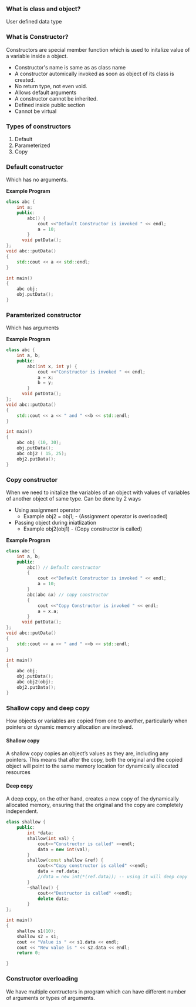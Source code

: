 ### What is class and object?

User defined data type

### What is Constructor?

Constructors are special member function which is used to initalize value of a variable inside a object.

- Constructor's name is same as as class name
- A constructor automically invoked as soon as object of its class is created.
- No return type, not even void.
- Allows default arguments
- A constructor cannot be inherited.
- Defined inside public section
- Cannot be virtual

### Types of constructors

1. Default
2. Parameterized
3. Copy

### Default constructor

Which has no arguments.

**Example Program**

```cpp
class abc {
    int a;
    public:
        abc() {
            cout <<"Default Constructor is invoked " << endl;
            a = 10;
        }
      void putData();
};
void abc::putData()
{
    std::cout << a << std::endl;
}

int main()
{
    abc obj;
    obj.putData();
}


```

### Paramterized constructor

Which has arguments

**Example Program**

```cpp
class abc {
    int a, b;
    public:
        abc(int x, int y) {
            cout <<"Constructor is invoked " << endl;
            a = x;
            b = y;
        }
      void putData();
};
void abc::putData()
{
    std::cout << a << " and " <<b << std::endl;
}

int main()
{
    abc obj (10, 30);
    obj.putData();
    abc obj2 ( 15, 25);
    obj2.putData();
}
```

### Copy constructor

When we need to initalize the variables of an object with values of variables of another object of same type.
Can be done by 2 ways

- Using assignment operator
  - Example obj2 = obj1; - (Assignment operator is overloaded)
- Passing object during iniatlization
  - Example obj2(obj1) - (Copy constructor is called)

**Example Program**

```cpp
class abc {
    int a, b;
    public:
        abc() // Default constructor
        {
            cout <<"Default Constructor is invoked " << endl;
            a = 10;
        }
        abc(abc &x) // copy constructor
        {
            cout <<"Copy Constructor is invoked " << endl;
            a = x.a;
        }
      void putData();
};
void abc::putData()
{
    std::cout << a << " and " <<b << std::endl;
}

int main()
{
    abc obj;
    obj.putData();
    abc obj2(obj);
    obj2.putData();
}

```

### Shallow copy and deep copy

How objects or variables are copied from one to another, particularly when pointers or dynamic memory allocation are involved.

#### Shallow copy

A shallow copy copies an object’s values as they are, including any pointers. This means that after the copy, both the original and the copied object will point to the same memory location for dynamically allocated resources

#### Deep copy

A deep copy, on the other hand, creates a new copy of the dynamically allocated memory, ensuring that the original and the copy are completely independent.

```cpp
class shallow {
    public:
        int *data;
        shallow(int val) {
            cout<<"Constructor is called" <<endl;
            data = new int(val);
        }
        shallow(const shallow &ref) {
            cout<<"Copy constructor is called" <<endl;
            data = ref.data;
            //data = new int(*(ref.data)); -- using it will deep copy
        }
        ~shallow() {
            cout<<"Destructor is called" <<endl;
            delete data;
        }
};

int main()
{
    shallow s1(10);
    shallow s2 = s1;
    cout << "Value is " << s1.data << endl;
    cout << "New value is " << s2.data << endl;
    return 0;

}
```

### Constructor overloading

We have multiple contructors in program which can have different number of arguments or types of arguments.
